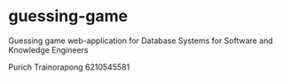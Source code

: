 # guessing-game
Guessing game web-application for Database Systems for Software and Knowledge Engineers

Purich Trainorapong 6210545581